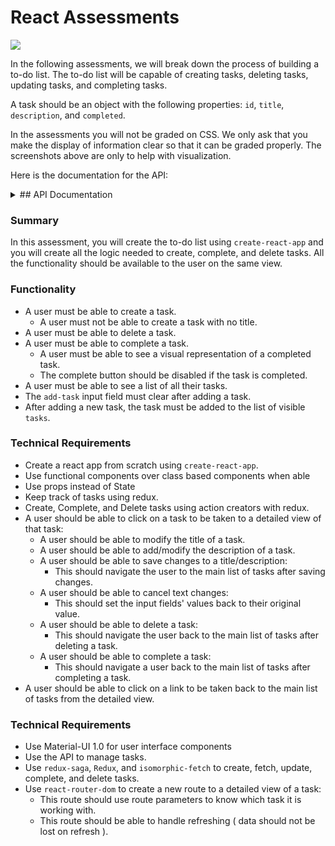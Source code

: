 # React Assessments

<img src="https://github.com/DevMountain/react-assessment/blob/master/readme-assets/1-3.png" />

In the following assessments, we will break down the process of building a to-do list. The to-do list will be capable of creating tasks, deleting tasks, updating tasks, and completing tasks. 

A task should be an object with the following properties: `id`, `title`, `description`, and `completed`.


In the assessments you will not be graded on CSS. We only ask that you make the display of information clear so that it can be graded properly. The screenshots above are only to help with visualization.

Here is the documentation for the API:

<details>

<summary> ## API Documentation </summary>

<br />

* GET - `https://practiceapi.devmountain.com/api/tasks`
  * Returns an array of all tasks.
* POST - `https://practiceapi.devmountain.com/api/tasks`
  * Creates a new task.
  * Requires a `title` property on the request body that equals a string.
  * Returns an array of all tasks.
* PATCH - `https://practiceapi.devmountain.com/api/tasks/:id`
  * Updates a task.
  * Requires an id parameter of the task you want to patch.
  * Requires a request body with a property or properties you want to update.
    * Valid properties: `title` - string, `description` - string, `completed` - boolean
  * Returns an array of all tasks.
* DELETE - `https://practiceapi.devmountain.com/api/tasks/:id`
  * Deletes a task.
  * Requires an id parameter of the task you want to delete.
  * Returns an array of all tasks.
* PUT - `https://practiceapi.devmountain.com/api/tasks/:id`
  * Marks a task as completed.
  * Requires an id parameter of the task you want to complete.
  * Returns an array of all tasks.

</details>

### Summary

In this assessment, you will create the to-do list using `create-react-app` and you will create all the logic needed to create, complete, and delete tasks. All the functionality should be available to the user on the same view.

### Functionality

* A user must be able to create a task.
  * A user must not be able to create a task with no title.
* A user must be able to delete a task.
* A user must be able to complete a task.
  * A user must be able to see a visual representation of a completed task.
  * The complete button should be disabled if the task is completed.
* A user must be able to see a list of all their tasks.
* The `add-task` input field must clear after adding a task.
* After adding a new task, the task must be added to the list of visible `tasks`.

### Technical Requirements

* Create a react app from scratch using `create-react-app`.
* Use functional components over class based components when able
* Use props instead of State
* Keep track of tasks using redux.
* Create, Complete, and Delete tasks using action creators with redux.
* A user should be able to click on a task to be taken to a detailed view of that task:
  * A user should be able to modify the title of a task.
  * A user should be able to add/modify the description of a task.
  * A user should be able to save changes to a title/description:
    * This should navigate the user to the main list of tasks after saving changes.
  * A user should be able to cancel text changes:
    * This should set the input fields' values back to their original value.
  * A user should be able to delete a task:
    * This should navigate the user back to the main list of tasks after deleting a task.
  * A user should be able to complete a task:
    * This should navigate a user back to the main list of tasks after completing a task.
* A user should be able to click on a link to be taken back to the main list of tasks from the detailed view.


### Technical Requirements

* Use Material-UI 1.0 for user interface components
* Use the API to manage tasks.
* Use `redux-saga`, `Redux`, and `isomorphic-fetch` to create, fetch, update, complete, and delete tasks.
* Use `react-router-dom` to create a new route to a detailed view of a task:
  * This route should use route parameters to know which task it is working with.
  * This route should be able to handle refreshing ( data should not be lost on refresh ).